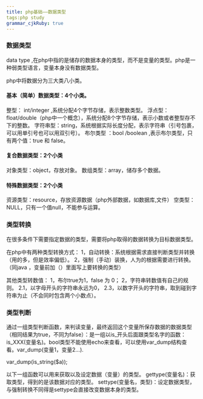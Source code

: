 ```yaml
---
title: php基础——数据类型
tags:php study
grammar_cjkRuby: true
---
```

### 数据类型
data type ,在php中指的是储存的数据本身的类型，而不是变量的类型。php是一种弱类型语言，变量本身没有数据类型。 

php中将数据分为三大类八小类。
#### 基本（简单）数据类型：4个小类。
整型： int/integer ,系统分配4个字节存储，表示整数类型。
浮点型：float/double（php中一个概念），系统分配8个字节存储，表示小数或者整型存不下的整数。
字符串型：string，系统根据实际长度分配，表示字符串（引号包裹，可以用单引号也可以用双引号）。
布尔类型 ：bool /boolean ,表示布尔类型，只有两个值：true 和 false。

#### 复合数据类型：2个小类
对象类型：object，存放对象。
数组类型：array，储存多个数据。

#### 特殊数据类型：2个小类
资源类型：resource，存放资源数据（php外部数据，如数据库,文件）
空类型： NULL，只有一个值null，不能参与运算。


### 类型转换
在很多条件下需要指定数据的类型，需要将php取得的数据转换为目标数据类型。

在php中有两种类型转换方式：
1，自动转换：系统根据需求直接判断类型并转换（用的多，但是效率偏低）。
2，强制（手动）装换，人为的根据需要进行转换。（同java ，变量前加（）里面写上要转换的类型）

其他类型转数值：
1，布尔true为1，false 为 0；
2，字符串转数值有自己的规则。
	2.1，以字母开头的字符串永远为0，
	2.3，以数字开头的字符串，取到碰到字符串为止（不会同时包含两个小数点）。


### 类型判断
通过一组类型判断函数，来判读变量，最终返回这个变量所保存数据的数据类型（相同结果为true，不同为false）：是一组以is_开头后面跟类型名字的函数：is_XXX(变量名)。bool类型不能使用echo来查看，可以使用var_dump结构查看。var_dump(变量1，变量2...).

var_dump(is_string($a));


以下一组函数可以用来获取以及设定数据（变量）的类型。
gettype(变量名)：获取类型，得到的是该数据对应的类型。
settype(变量名，类型)：设定数据类型，与强制转换不同得是settype会直接改变数据本身的类型。

